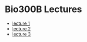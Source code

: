 # Bio300B Lectures

 - [lecture 1](lecture_1_data_lifecycle.html)
 - [lecture 2](lecture_2_data_manipulation.html) 
 - [lecture 3](lecture_3_data_visualisation.html)
